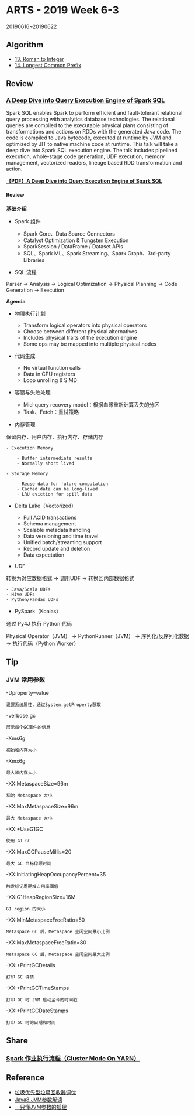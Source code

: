 # ARTS - 2019 Week 6-3

20190616~20190622

## Algorithm

- [13. Roman to Integer](https://leetcode.com/problems/roman-to-integer/)
- [14. Longest Common Prefix](https://leetcode.com/problems/longest-common-prefix/)

## Review

### [A Deep Dive into Query Execution Engine of Spark SQL](https://databricks.com/session/a-deep-dive-into-query-execution-engine-of-spark-sql)

Spark SQL enables Spark to perform efficient and fault-tolerant relational query processing with analytics database technologies. The relational queries are compiled to the executable physical plans consisting of transformations and actions on RDDs with the generated Java code. The code is compiled to Java bytecode, executed at runtime by JVM and optimized by JIT to native machine code at runtime. This talk will take a deep dive into Spark SQL execution engine. The talk includes pipelined execution, whole-stage code generation, UDF execution, memory management, vectorized readers, lineage based RDD transformation and action.

**[【PDF】A Deep Dive into Query Execution Engine of Spark SQL](../../asset/pdf/a-deep-dive-into-query-execution-engine-of-spark-sql.pdf)**

#### Review

**基础介绍**

- Spark 组件

    - Spark Core、Data Source Connectors
    - Catalyst Optimization & Tungsten Execution
    - SparkSession / DataFrame / Dataset APIs
    - SQL、Spark ML、Spark Streaming、Spark Graph、3rd-party Libraries

- SQL 流程

Parser -> Analysis -> Logical Optimization -> Physical Planning -> Code Generation -> Execution

**Agenda**

- 物理执行计划

    - Transform logical operators into physical operators
    - Choose between different physical alternatives
    - Includes physical traits of the execution engine
    - Some ops may be mapped into multiple physical nodes

- 代码生成

    - No virtual function calls
    - Data in CPU registers
    - Loop unrolling & SIMD

- 容错与失败处理

    - Mid-query recovery model：根据血缘重新计算丢失的分区
    - Task、Fetch：重试策略

- 内存管理

保留内存、用户内存、执行内存、存储内存

    - Execution Memory
    
        - Buffer intermediate results
        - Normally short lived

    - Storage Memory
    
        - Reuse data for future computation
        - Cached data can be long-lived
        - LRU eviction for spill data

- Delta Lake（Vectorized）

    - Full ACID transactions
    - Schema management
    - Scalable metadata handling
    - Data versioning and time travel
    - Unified batch/streaming support
    - Record update and deletion
    - Data expectation

- UDF

转换为对应数据格式 -> 调用UDF -> 转换回内部数据格式

    - Java/Scala UDFs
    - Hive UDFs
    - Python/Pandas UDFs

- PySpark（Koalas）

通过 Py4J 执行 Python 代码

Physical Operator（JVM） -> PythonRunner（JVM） -> 序列化/反序列化数据 -> 执行代码（Python Worker）

## Tip

### JVM 常用参数

-Dproperty=value

    设置系统属性，通过System.getProperty获取

-verbose:gc

    展示每个GC事件的信息

-Xms6g 

    初始堆内存大小

-Xmx6g 

    最大堆内存大小

-XX:MetaspaceSize=96m 

    初始 Metaspace 大小

-XX:MaxMetaspaceSize=96m

    最大 Metaspace 大小

-XX:+UseG1GC 

    使用 G1 GC

-XX:MaxGCPauseMillis=20

    最大 GC 目标停顿时间

-XX:InitiatingHeapOccupancyPercent=35 

    触发标记周期堆占用率阈值

-XX:G1HeapRegionSize=16M

    G1 region 的大小

-XX:MinMetaspaceFreeRatio=50 

    Metaspace GC 后，Metaspace 空闲空间最小比例

-XX:MaxMetaspaceFreeRatio=80

    Metaspace GC 后，Metaspace 空闲空间最大比例

-XX:+PrintGCDetails

    打印 GC 详情

-XX:+PrintGCTimeStamps

    打印 GC 时 JVM 启动至今的时间戳

-XX:+PrintGCDateStamps

    打印 GC 时的日期和时间

## Share

### [Spark 作业执行流程（Cluster Mode On YARN）](../../share/2019/06/spark-job-execution-process.md)

## Reference

- [垃圾优先型垃圾回收器调优](https://www.oracle.com/technetwork/cn/articles/java/g1gc-1984535-zhs.html)
- [Java8 JVM参数解读](https://www.zybuluo.com/changedi/note/975529)
- [一只懂JVM参数的狐狸](http://xxfox.perfma.com/)